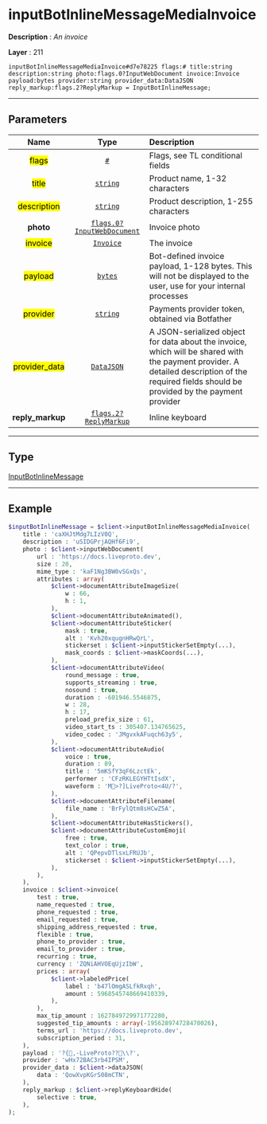 # inputBotInlineMessageMediaInvoice

**Description** : *An invoice*

**Layer** : 211

```tl
inputBotInlineMessageMediaInvoice#d7e78225 flags:# title:string description:string photo:flags.0?InputWebDocument invoice:Invoice payload:bytes provider:string provider_data:DataJSON reply_markup:flags.2?ReplyMarkup = InputBotInlineMessage;
```

---

## Parameters

| Name | Type | Description |
| :---: | :---: | :--- |
| <mark>flags</mark> | [`#`](type/#) | Flags, see TL conditional fields |
| <mark>title</mark> | [`string`](type/string) | Product name, 1-32 characters |
| <mark>description</mark> | [`string`](type/string) | Product description, 1-255 characters |
| **photo** | [`flags.0?InputWebDocument`](type/InputWebDocument) | Invoice photo |
| <mark>invoice</mark> | [`Invoice`](type/Invoice) | The invoice |
| <mark>payload</mark> | [`bytes`](type/bytes) | Bot-defined invoice payload, 1-128 bytes. This will not be displayed to the user, use for your internal processes |
| <mark>provider</mark> | [`string`](type/string) | Payments provider token, obtained via Botfather |
| <mark>provider_data</mark> | [`DataJSON`](type/DataJSON) | A JSON-serialized object for data about the invoice, which will be shared with the payment provider. A detailed description of the required fields should be provided by the payment provider |
| **reply_markup** | [`flags.2?ReplyMarkup`](type/ReplyMarkup) | Inline keyboard |

---

## Type

[InputBotInlineMessage](type/InputBotInlineMessage)

---

## Example

```php
$inputBotInlineMessage = $client->inputBotInlineMessageMediaInvoice(
	title : 'caXHJtMdg7LIzV0Q',
	description : 'uSIDGPrjAQHf6Fi9',
	photo : $client->inputWebDocument(
		url : 'https://docs.liveproto.dev',
		size : 20,
		mime_type : 'kaF1Ng3BW0vSGxQs',
		attributes : array(
			$client->documentAttributeImageSize(
				w : 66,
				h : 1,
			),
			$client->documentAttributeAnimated(),
			$client->documentAttributeSticker(
				mask : true,
				alt : 'Kvh20xqugnHRwQrL',
				stickerset : $client->inputStickerSetEmpty(...),
				mask_coords : $client->maskCoords(...),
			),
			$client->documentAttributeVideo(
				round_message : true,
				supports_streaming : true,
				nosound : true,
				duration : -601946.5546875,
				w : 28,
				h : 17,
				preload_prefix_size : 61,
				video_start_ts : 305407.134765625,
				video_codec : 'JMgvxkAFuqch63y5',
			),
			$client->documentAttributeAudio(
				voice : true,
				duration : 89,
				title : '5mKSfY3qF6LzctEk',
				performer : 'CFzRKLEGYHTtIsdX',
				waveform : 'M>?]LiveProto<4U/?',
			),
			$client->documentAttributeFilename(
				file_name : 'BrFylQtm8sHCwZ5A',
			),
			$client->documentAttributeHasStickers(),
			$client->documentAttributeCustomEmoji(
				free : true,
				text_color : true,
				alt : 'QPepvDTlsxLFRUJb',
				stickerset : $client->inputStickerSetEmpty(...),
			),
		),
	),
	invoice : $client->invoice(
		test : true,
		name_requested : true,
		phone_requested : true,
		email_requested : true,
		shipping_address_requested : true,
		flexible : true,
		phone_to_provider : true,
		email_to_provider : true,
		recurring : true,
		currency : 'ZQNiAHVOEqUjzIbW',
		prices : array(
			$client->labeledPrice(
				label : 'b47lOmgASLfkRxqh',
				amount : 5968545748669410339,
			),
		),
		max_tip_amount : 1627849729971772280,
		suggested_tip_amounts : array(-195628974728470026),
		terms_url : 'https://docs.liveproto.dev',
		subscription_period : 31,
	),
	payload : '?{,-LiveProto??\\?',
	provider : 'wHx72BAC3rb4IPSM',
	provider_data : $client->dataJSON(
		data : 'QowXvpKGrS08mCTN',
	),
	reply_markup : $client->replyKeyboardHide(
		selective : true,
	),
);
```